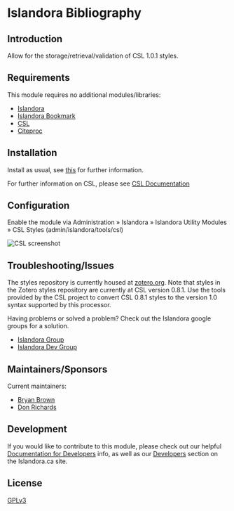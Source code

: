 
# Islandora Bibliography

## Introduction

Allow for the storage/retrieval/validation of CSL 1.0.1 styles.

## Requirements

This module requires no additional modules/libraries:

* [Islandora](https://github.com/islandora/islandora)
* [Islandora Bookmark](https://github.com/Islandora/islandora_bookmark)
* [CSL](https://github.com/Islandora/islandora_scholar/tree/7.x/modules/csl)
* [Citeproc](https://github.com/Islandora/islandora_scholar/tree/7.x/modules/citeproc)

## Installation

Install as usual, see [this](https://drupal.org/documentation/install/modules-themes/modules-7) for further information.

For further information on CSL, please see [CSL Documentation](http://citationstyles.org/)

## Configuration

Enable the module via Administration » Islandora » Islandora Utility Modules » CSL Styles (admin/islandora/tools/csl)

![CSL screenshot](https://camo.githubusercontent.com/18421c2c613b348441c64b03b97646aacb99b4da/68747470733a2f2f77696b692e6475726173706163652e6f72672f646f776e6c6f61642f6174746163686d656e74732f36383036333534372f53637265656e25323053686f74253230323031342d31302d32362532306174253230342e33372e3131253230504d2e706e673f76657273696f6e3d31266d6f64696669636174696f6e446174653d31343235333238363732323134266170693d7632)

## Troubleshooting/Issues

The styles repository is currently housed at [zotero.org](https://www.zotero.org/). Note that styles in the Zotero styles repository are currently at CSL version 0.8.1. Use the tools provided by the CSL project to convert CSL 0.8.1 styles to the version 1.0 syntax supported by this processor.

Having problems or solved a problem? Check out the Islandora google groups for a solution.

* [Islandora Group](https://groups.google.com/forum/?hl=en&fromgroups#!forum/islandora)
* [Islandora Dev Group](https://groups.google.com/forum/?hl=en&fromgroups#!forum/islandora-dev)

## Maintainers/Sponsors

Current maintainers:

* [Bryan Brown](https://github.com/bryjbrown)
* [Don Richards](https://github.com/DonRichards)

## Development

If you would like to contribute to this module, please check out our helpful [Documentation for Developers](https://github.com/Islandora/islandora/wiki#wiki-documentation-for-developers) info, as well as our [Developers](http://islandora.ca/developers) section on the Islandora.ca site.

## License

[GPLv3](http://www.gnu.org/licenses/gpl-3.0.txt)
